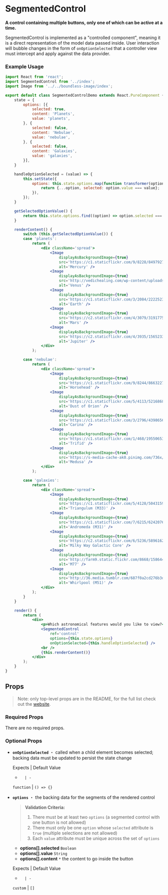 <!---
THIS IS AN AUTOGENERATED FILE. EDIT INDEX.JS INSTEAD.
-->
# SegmentedControl

__A control containing multiple buttons, only one of which can be active at a time.__

SegmentedControl is implemented as a "controlled component", meaning it is a direct representation of the model data passed inside. User interaction will bubble changes in the form of `onOptionSelected` that a controller view must intercept and apply against the data provider.

### Example Usage
```jsx
import React from 'react';
import SegmentedControl from '../index';
import Image from '../../boundless-image/index';

export default class SegmentedControlDemo extends React.PureComponent {
    state = {
        options: [{
            selected: true,
            content: 'Planets',
            value: 'planets',
        }, {
            selected: false,
            content: 'Nebulae',
            value: 'nebulae',
        }, {
            selected: false,
            content: 'Galaxies',
            value: 'galaxies',
        }],
    }

    handleOptionSelected = (value) => {
        this.setState({
            options: this.state.options.map(function transformer(option) {
                return {...option, selected: option.value === value};
            }),
        });
    }

    getSelectedOptionValue() {
        return this.state.options.find((option) => option.selected === true).value;
    }

    renderContent() {
        switch (this.getSelectedOptionValue()) {
        case 'planets':
            return (
                <div className='spread'>
                    <Image
                        displayAsBackgroundImage={true}
                        src='https://c1.staticflickr.com/9/8228/8497927563_00dcb3fe09_b.jpg'
                        alt='Mercury' />
                    <Image
                        displayAsBackgroundImage={true}
                        src='http://vedichealing.com/wp-content/uploads/2013/03/Venusflickr-300x300.jpg'
                        alt='Venus' />
                    <Image
                        displayAsBackgroundImage={true}
                        src='https://c1.staticflickr.com/3/2084/2222523486_5e1894e314_b.jpg'
                        alt='Earth' />
                    <Image
                        displayAsBackgroundImage={true}
                        src='https://c2.staticflickr.com/4/3079/3191775310_bc6a8234d3.jpg'
                        alt='Mars' />
                    <Image
                        displayAsBackgroundImage={true}
                        src='https://c2.staticflickr.com/4/3935/15652333232_6b44ff9cbf_b.jpg'
                        alt='Jupiter' />
                </div>
            );

        case 'nebulae':
            return (
                <div className='spread'>
                    <Image
                        displayAsBackgroundImage={true}
                        src='https://c1.staticflickr.com/9/8244/8663227196_1e3719be69_b.jpg'
                        alt='Horsehead' />
                    <Image
                        displayAsBackgroundImage={true}
                        src='https://c1.staticflickr.com/5/4113/5216868239_b53b8d5e80_b.jpg'
                        alt='Dust of Orion' />
                    <Image
                        displayAsBackgroundImage={true}
                        src='https://c1.staticflickr.com/3/2796/4398656115_ceb9a987ce_b.jpg'
                        alt='Carina' />
                    <Image
                        displayAsBackgroundImage={true}
                        src='https://c1.staticflickr.com/1/468/19550653503_e4e0017579_b.jpg'
                        alt='Trifid' />
                    <Image
                        displayAsBackgroundImage={true}
                        src='https://s-media-cache-ak0.pinimg.com/736x/df/5f/71/df5f7105d0de64246395fdda57f51ddf.jpg'
                        alt='Medusa' />
                </div>
            );

        case 'galaxies':
            return (
                <div className='spread'>
                    <Image
                        displayAsBackgroundImage={true}
                        src='https://c1.staticflickr.com/5/4128/5043159769_f382995a9b_b.jpg'
                        alt='Triangulum (M33)' />
                    <Image
                        displayAsBackgroundImage={true}
                        src='https://c1.staticflickr.com/7/6215/6242076308_d01dccd1b4_b.jpg'
                        alt='Andromeda (M31)' />
                    <Image
                        displayAsBackgroundImage={true}
                        src='https://c2.staticflickr.com/6/5236/5896162967_a656cf460a_b.jpg'
                        alt='Milky Way Galactic Core' />
                    <Image
                        displayAsBackgroundImage={true}
                        src='http://farm9.static.flickr.com/8668/15864469305_b3db67dd1d_m.jpg'
                        alt='M77' />
                    <Image
                        displayAsBackgroundImage={true}
                        src='http://36.media.tumblr.com/687f0a2cd276b3d0013aa36aa2908845/tumblr_mmhvnnIx4L1qgvl7lo1_500.jpg'
                        alt='Whirlpool (M51)' />
                </div>
            );
        }
    }

    render() {
        return (
            <div>
                <p>Which astronomical features would you like to view?</p>
                <SegmentedControl
                    ref='control'
                    options={this.state.options}
                    onOptionSelected={this.handleOptionSelected} />
                <br />
                {this.renderContent()}
            </div>
        );
    }
}

```


## Props

> Note: only top-level props are in the README, for the full list check out the [website](http://boundless.js.org/SegmentedControl#props).

### Required Props

There are no required props.


### Optional Props

- __`onOptionSelected`__ ・ called when a child element becomes selected; backing data must be updated to persist the state change

  Expects | Default Value
  -       | -
  `function` | `() => {}`

- __`options`__ ・ the backing data for the segments of the rendered control
  
  > __Validation Criteria:__
  >
  > 1. There must be at least two `options` (a segmented control with one button is not allowed)
  > 1. There must only be one `option` whose `selected` attribute is `true` (multiple selections are not allowed)
  > 1. Each `value` attribute must be unique across the set of `options`
  
  - __options[].selected__ `Boolean`
  - __options[].value__ `String`
  - __options[].content__ `*`
  the content to go inside the button

  Expects | Default Value
  -       | -
  `custom` | `[]`

